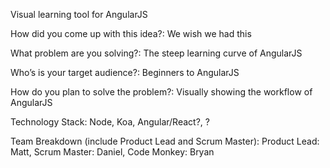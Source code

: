 Visual learning tool for AngularJS

How did you come up with this idea?: We wish we had this

What problem are you solving?: The steep learning curve of AngularJS

Who’s is your target audience?: Beginners to AngularJS

How do you plan to solve the problem?: Visually showing the workflow of AngularJS

Technology Stack: Node, Koa, Angular/React?, ?

Team Breakdown (include Product Lead and Scrum Master): Product Lead: Matt, Scrum Master: Daniel, Code Monkey: Bryan
